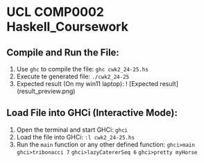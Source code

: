 # UCL COMP0002 Haskell_Coursework

## Compile and Run the File:
1. Use `ghc` to compile the file:
```ghc cwk2_24-25.hs```
2. Execute te generated file:
```./cwk2_24-25```
3. Expected result (On my win11 laptop):
! [Expected result] (result_preview.png)


## Load File into GHCi (Interactive Mode):
1. Open the terminal and start GHCi:
    ```ghci```
2. Load the file into GHCi:
    ```:l cwk2_24-25.hs```
3. Run the `main` function or any other defined function:
    ```ghci>main```
    ```ghci>tribonacci 7```
    ```ghci>lazyCatererSeq 6```
    ```ghci>pretty myHorse```
    